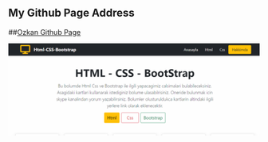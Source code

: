 ## My Github Page Address

##[Ozkan Github Page](https://tatar6607.github.io/HtmlCssLiveRepo/index.html)

![sc](assets/img/ozkan_github_page.png)
